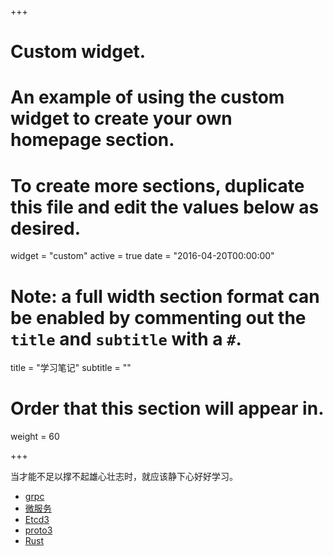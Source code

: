 +++
# Custom widget.
# An example of using the custom widget to create your own homepage section.
# To create more sections, duplicate this file and edit the values below as desired.
widget = "custom"
active = true
date = "2016-04-20T00:00:00"

# Note: a full width section format can be enabled by commenting out the `title` and `subtitle` with a `#`.
title = "学习笔记"
subtitle = ""

# Order that this section will appear in.
weight = 60

+++

当才能不足以撑不起雄心壮志时，就应该静下心好好学习。

- [grpc](http://skyao.io/learning-grpc/)
- [微服务](http://skyao.io/learning-microservice/)
- [Etcd3](http://skyao.io/learning-etcd3/)
- [proto3](http://skyao.io/learning-proto3/)
- [Rust](http://skyao.io/learning-rust/)

